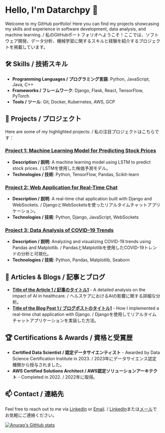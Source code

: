 # Hello, I'm Datarchpy 👋 

Welcome to my GitHub portfolio! Here you can find my projects showcasing my skills and experience in software development, data analysis, and machine learning. / 私のGitHubポートフォリオへようこそ！ここでは、ソフトウェア開発、データ分析、機械学習に関するスキルと経験を紹介するプロジェクトを掲載しています。

## 🛠️ Skills / 技術スキル
- **Programming Languages / プログラミング言語**: Python, JavaScript, Java, C++
- **Frameworks / フレームワーク**: Django, Flask, React, TensorFlow, PyTorch
- **Tools / ツール**: Git, Docker, Kubernetes, AWS, GCP

## 🚀 Projects / プロジェクト
Here are some of my highlighted projects: / 私の注目プロジェクトはこちらです：

### [Project 1: Machine Learning Model for Predicting Stock Prices](https://github.com/Datarchpy/project01)
- **Description / 説明**: A machine learning model using LSTM to predict stock prices. / LSTMを使用した株価予測モデル。
- **Technologies / 技術**: Python, TensorFlow, Pandas, Scikit-learn

### [Project 2: Web Application for Real-Time Chat](https://github.com/Datarchpy/project02)
- **Description / 説明**: A real-time chat application built with Django and WebSockets. / DjangoとWebSocketsを使ったリアルタイムチャットアプリケーション。
- **Technologies / 技術**: Python, Django, JavaScript, WebSockets

### [Project 3: Data Analysis of COVID-19 Trends](https://github.com/Datarchpy/project03)
- **Description / 説明**: Analyzing and visualizing COVID-19 trends using Pandas and Matplotlib. / PandasとMatplotlibを使用したCOVID-19トレンドの分析と可視化。
- **Technologies / 技術**: Python, Pandas, Matplotlib, Seaborn

## 📜 Articles & Blogs / 記事とブログ
- **[Title of the Article 1 / 記事のタイトル1](https://example.com/article-1)** - A detailed analysis on the impact of AI in healthcare. / ヘルスケアにおけるAIの影響に関する詳細な分析。
- **[Title of the Blog Post 1 / ブログポストのタイトル1](https://example.com/blog-post-1)** - How I implemented a real-time chat application with Django. / Djangoを使用してリアルタイムチャットアプリケーションを実装した方法。

## 🏆 Certifications & Awards / 資格と受賞歴
- **Certified Data Scientist / 認定データサイエンティスト** - Awarded by Data Science Certification Institute in 2023. / 2023年にデータサイエンス認定機関から授与されました。
- **AWS Certified Solutions Architect / AWS認定ソリューションアーキテクト** - Completed in 2022. / 2022年に取得。


## 📫 Contact / 連絡先
Feel free to reach out to me via [LinkedIn](https://www.linkedin.com/in/your-profile) or [Email](mailto:your-email@example.com). / [LinkedIn](https://www.linkedin.com/in/your-profile)または[メール](mailto:your-email@example.com)でお気軽にご連絡ください。

[![Anurag's GitHub stats](https://github-readme-stats.vercel.app/api?username=datarchpy)](https://github.com/anuraghazra/github-readme-stats)
